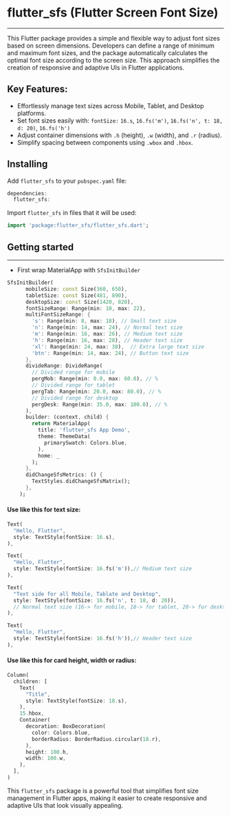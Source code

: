 
# flutter_sfs (Flutter Screen Font Size)
---
This Flutter package provides a simple and flexible way to adjust font sizes based on screen dimensions. Developers can define a range of minimum and maximum font sizes, and the package automatically calculates the optimal font size according to the screen size. This approach simplifies the creation of responsive and adaptive UIs in Flutter applications.

## Key Features:
* Effortlessly manage text sizes across Mobile, Tablet, and Desktop platforms.
* Set font sizes easily with: `fontSize:` `16.s`, `16.fs('m')`, `16.fs('n', t: 18, d: 20)`, `16.fs('h')`
* Adjust container dimensions with `.h` (height), `.w` (width), and `.r` (radius).
* Simplify spacing between components using `.wbox` and `.hbox`.

## Installing
Add ```flutter_sfs``` to your ```pubspec.yaml``` file:
```dart
dependencies:
  flutter_sfs:
```
Import ```flutter_sfs``` in files that it will be used:
```dart
import 'package:flutter_sfs/flutter_sfs.dart';
```
## Getting started
---
* First wrap MaterialApp with ```SfsInitBuilder```
```dart
SfsInitBuilder(
      mobileSize: const Size(360, 650),
      tabletSize: const Size(481, 890),
      desktopSize: const Size(1420, 820),
      fontSizeRange: Range(min: 10, max: 22),
      multiFontSizeRange: {
        's': Range(min: 8, max: 18), // Small text size
        'n': Range(min: 14, max: 24), // Normal text size
        'm': Range(min: 16, max: 26), // Medium text size
        'h': Range(min: 16, max: 28), // Header text size
        'xl': Range(min: 24, max: 38),  // Extra large text size
        'btn': Range(min: 14, max: 24), // Button text size
      },
      divideRange: DivideRange(
        // Divided range for mobile
        pergMob: Range(min: 0.0, max: 60.0), // %
        // Divided range for tablet
        pergTab: Range(min: 20.0, max: 80.0), // %
        // Divided range for desktop
        pergDesk: Range(min: 35.0, max: 100.0), // %
      ),
      builder: (context, child) {
        return MaterialApp(
          title: 'flutter_sfs App Demo',
          theme: ThemeData(
            primarySwatch: Colors.blue,
          ),
          home: _
        );
      },
      didChangeSfsMetrics: () {
        TextStyles.didChangeSfsMatrix();
      },
    );
```

#### Use like this for text size:

```dart
Text(
  "Hello, Flutter",
  style: TextStyle(fontSize: 16.s),
),
```

```dart
Text(
  "Hello, Flutter",
  style: TextStyle(fontSize: 16.fs('m')),// Medium text size
),

Text(
  "Text side for all Mobile, Tablate and Desktop",
  style: TextStyle(fontSize: 16.fs('n', t: 18, d: 20)),
  // Normal text size (16-> for mobile, 18-> for tablet, 20-> for desktop)
),

Text(
  "Hello, Flutter",
  style: TextStyle(fontSize: 16.fs('h')),// Header text size
),
```

#### Use like this for card height, width or radius:
```dart
Column(
  children: [
    Text(
      "Title",
      style: TextStyle(fontSize: 18.s),
    ),
    15.hbox,
    Container(
      decoration: BoxDecoration(
        color: Colors.blue,
        borderRadius: BorderRadius.circular(18.r),
      ),
      height: 100.h,
      width: 100.w,
    ),
  ],
)
```


This ```flutter_sfs``` package is a powerful tool that simplifies font size management in Flutter apps, making it easier to create responsive and adaptive UIs that look visually appealing.

